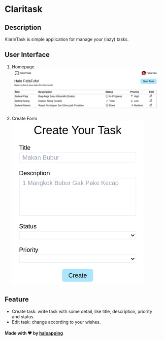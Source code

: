 # Claritask

## Description

KlarinTask is simple application for manage your (lazy) tasks.

## User Interface

1. Homepage
   ![Homepage](/public/readme/homepage.png)

2. Create Form
   ![Create Form](/public/readme/create-form.png)

## Feature

- Create task: write task with some detail,
  like title, description, priority and status.
- Edit task: change according to your wishes.

#### Made with ❤️ by [haloapping](https://haloapping.com/)
